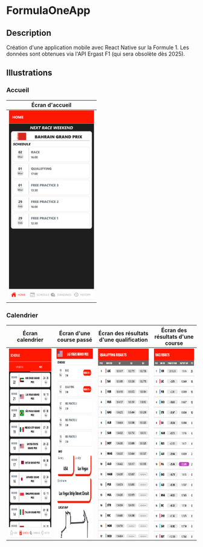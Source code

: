 # FormulaOneApp

## Description
Création d'une application mobile avec React Native sur la Formule 1. Les données sont obtenues via l'API Ergast F1 (qui sera obsolète dès 2025).

## Illustrations
### Accueil
| Écran d'accueil |
| - |
| <img src="https://github.com/David-SDA/FormulaOneApp/blob/master/images/ecran_accueil.png" height="500"> |

### Calendrier
| Écran calendrier | Écran d'une course passé | Écran des résultats d'une qualification | Écran des résultats d'une course |
| - | - | - | - |
| <img src="https://github.com/David-SDA/FormulaOneApp/blob/master/images/calendrier/ecran_calendrier.png" height="500"> | <img src="https://github.com/David-SDA/FormulaOneApp/blob/master/images/calendrier/ecran_calendrier_course_passe.png" height="500"> | <img src="https://github.com/David-SDA/FormulaOneApp/blob/master/images/calendrier/ecran_calendrier_resultat_qualif.png" height="500"> | <img src="https://github.com/David-SDA/FormulaOneApp/blob/master/images/calendrier/ecran_calendrier_resultat_course.png" height="500"> |
